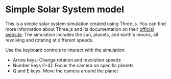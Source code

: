 # Simple Solar System model

This is a simple solar system simulation created using Three.js. You can find more information about Three.js and its documentation on their [official website](https://threejs.org/).
The simulation includes the sun, planets, and earth's moons, all revolving and rotating at different speeds.

Use the keyboard controls to interact with the simulation:

- Arrow keys: Change rotation and revolution speeds
- Number keys (1-4): Focus the camera on specific planets
- Q and E keys: Move the camera around the planet
